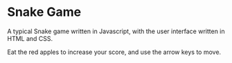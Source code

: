 Snake Game
===

A typical Snake game written in Javascript, with the user interface written in HTML and CSS. 

Eat the red apples to increase your score, and use the arrow keys to move.

